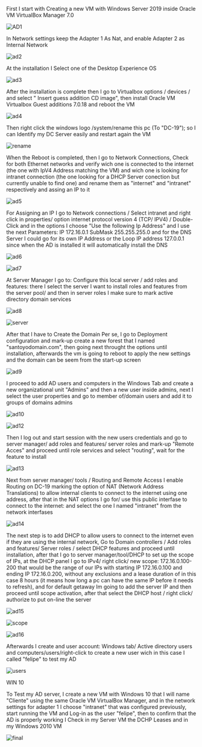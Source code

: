 First I start with Creating a new VM with Windows Server 2019 inside Oracle VM VirtualBox Manager 7.0

![AD1](https://github.com/user-attachments/assets/5e4f8a17-b8e8-4d49-b7cd-3901132476ff)


In Network settings keep the Adapter 1 As Nat, and enable Adapter 2 as Internal Network

![ad2](https://github.com/user-attachments/assets/1c6af267-667d-4058-abbf-68a9e25c3142)


At the installation I Select one of the Desktop Experience OS

![ad3](https://github.com/user-attachments/assets/14629688-7fa8-4a26-a3d9-7e92e90564fd)

After the installation is complete then I go to Virtualbox options / devices / and select " Insert guess addition CD image", then install Oracle VM Virtualbox Guest additions 7.0.18 and reboot the VM

![ad4](https://github.com/user-attachments/assets/a529122f-d96b-4ca1-b601-9b49e63caba4)


Then right click the windows logo /system/rename this pc (To "DC-19"); so I can Identify my DC Server easily and restart again the VM

![rename](https://github.com/user-attachments/assets/1c1a4ef8-9297-4c79-97d5-ff1a84953184)

When the Reboot is completed, then I go to Network Connections, Check for both Ethernet networks and verify wich one is connected to the internet (the one with IpV4 Address matching the VM) and wich one is looking for intranet connection (the one looking for a DHCP Server conection but currently unable to find one) and rename them as "internet" and "intranet" respectively and assing an IP to it

![ad5](https://github.com/user-attachments/assets/d718d2dc-e5c5-44de-9700-d98fffc9eae9)


For Assigning an IP I go to Network connections / Select intranet and right click in properties/ option internet protocol version 4 (TCP/ IPV4) / Double-Click and in the options I choose "Use the following Ip Address" and I use the next Parameters: IP 172.16.0.1 SubMask 255.255.255.0 and for the DNS Server I could go for its own IP Address or the Loop IP address 127.0.0.1 since when the AD is installed it will automatically install the DNS

![ad6](https://github.com/user-attachments/assets/586c917c-79b4-4486-9114-c0fe26772395)

![ad7](https://github.com/user-attachments/assets/0cdfb0cd-4f67-49fa-965b-e4f808c404ea)




At Server Manager I go to: Configure this local server / add roles and features: there I select the server I want to install roles and features from the server pool/ and then in server roles I make sure to mark active directory domain services 

![ad8](https://github.com/user-attachments/assets/591c1a8b-f2fd-4743-98c8-bc8c8e47543b)

![server](https://github.com/user-attachments/assets/0d351bb0-8b80-4b61-9be9-c4b97fcdd0f5)



After that I have to Create the Domain Per se, I go to Deployment configuration and mark-up create a new forest that I named "santoyodomain.com", then going next throught the options until installation, afterwards the vm is going to reboot to apply the new settings and the domain can be seem from the start-up screen

![ad9](https://github.com/user-attachments/assets/001655e6-2ec2-4455-bf1c-1f78d85fff42)

I proceed to add AD users and computers in the Windows Tab and create a new organizational unit "Admins" and then a new user inside admins, next I select the user properties and go to member of/domain users and add it to groups of domains admins

![ad10](https://github.com/user-attachments/assets/32566011-df8c-4081-b467-5327228a6aef)

![ad12](https://github.com/user-attachments/assets/3b0e76b1-7680-4859-84d7-2423e4db8044)

Then I log out and start session with the new users credentials and go to server manager/ add roles and features/ server roles and mark-up "Remote Acces" and proceed until role services and select "routing", wait for the feature to install

![ad13](https://github.com/user-attachments/assets/96a70450-efea-4e0c-a7cd-85d4bc8353d9)


Next from server manager/ tools / Routing and Remote Access I enable Routing on DC-19 marking the option of NAT (Network Address Translations) to allow internal clients to connect to the internet using one address, after that in the NAT options I go for/ use this public interfase to connect to the internet: and select the one I named "intranet" from the network interfases

![ad14](https://github.com/user-attachments/assets/3ba14721-879c-415e-b74b-136d600bf2c3)


The next step is to add DHCP to allow users to connect to the internet even if they are using the internal network, Go to Domain controllers / Add roles and features/ Server roles / select DHCP features and proceed until installation, after that I go to server manager/tool/DHCP to set up the scope of IPs, at the DHCP panel I go to IPv4/ right click/ new scope: 172.16.0.100-200 that would be the range of our IPs with starting IP 172.16.0.100 and ending IP 172.16.0.200, without any exclusions and a lease duration of in this case 8 hours (it means how long a pc can have the same IP before it needs to refresh), and for default getaway Im going to add the server IP and then proceed until scope activation, after that select the DHCP host / right click/ authorize to put on-line the server

![ad15](https://github.com/user-attachments/assets/396459e1-f2dc-41dd-8c78-04635342ae2e)

![scope](https://github.com/user-attachments/assets/b2d984ad-3f70-4c1f-9100-c11185b9b8cb)

![ad16](https://github.com/user-attachments/assets/f1b23cb1-8b92-4793-a657-b65f283e5443)


Afterwards I create and user account: Windows tab/ Active directory users and computers/users/right-click to create a new user wich in this case I called "felipe" to test my AD

![users](https://github.com/user-attachments/assets/0ffd5bf7-be4c-4a4b-8089-eb741bdfec5c)


WIN 10

To Test my AD server, I create a new VM with Windows 10 that I will name "Cliente" using the same Oracle VM VirtualBox Manager, and in the network settings for adapter 1 I choose "intranet" that was configured previously, start running the VM and Log-in as the user "felipe", then to confirm that the AD is properly working I Check in my Server VM the DCHP Leases and in my Windows 2010 VM

![final](https://github.com/user-attachments/assets/af19268e-7e63-4104-9a16-d9689f0587ac)



